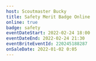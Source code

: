 ```yaml
---
host: Scoutmaster Bucky
title: Safety Merit Badge Online
online: true
badge: safety
eventDateStart: 2022-02-24 18:00
eventDateEnd: 2022-02-24 21:30
eventBriteEventId: 220245188287
onSaleDate: 2022-01-02 0:05
---
```

